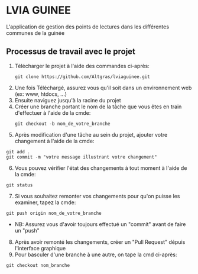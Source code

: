 # LVIA GUINEE

L'application de gestion des points de lectures dans les différentes communes de la guinée

## Processus de travail avec le projet

1. Télécharger le projet à l'aide des commandes ci-après: 
   ````
   git clone https://github.com/Altgras/lviaguinee.git
   
   ````
2. Une fois Téléchargé, assurez vous qu'il soit dans un environnement web (ex: www, htdocs, ...)
3. Ensuite naviguez jusqu'à la racine du projet
4. Créer une branche portant le nom de la tâche que vous êtes en train d'effectuer à l'aide de la cmde:
   ````
   git checkout -b nom_de_votre_branche
   ````
5. Après modification d'une tâche au sein du projet, ajouter votre changement à l'aide de la cmde: 
  ````
  git add .
  git commit -m "votre message illustrant votre changement"
  ````
6. Vous pouvez vérifier l'état des changements à tout moment à l'aide de la cmde: 
  ````
  git status
  ````
7. Si vous souhaitez remonter vos changements pour qu'on puisse les examiner, tapez la cmde: 
  ````
  git push origin nom_de_votre_branche
  ````
  * NB: Assurez vous d'avoir toujours effectué un "commit" avant de faire un "push"
8. Après avoir remonté les changements, créer un "Pull Request" dépuis l'interface graphique
9. Pour basculer d'une branche à une autre, on tape la cmd ci-après:
````
git checkout nom_branche
````